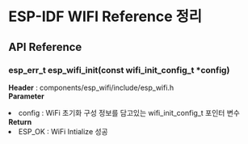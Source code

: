 # ESP-IDF WIFI Reference 정리


## API Reference
### esp_err_t esp_wifi_init(const wifi_init_config_t *config)
<b>Header</b> : components/esp_wifi/include/esp_wifi.h
<br>
<b>Parameter</b>
<li>config : WiFi 초기화 구성 정보를 담고있는 wifi_init_config_t 포인터 변수</li>
<b>Return</b>
<li>ESP_OK : WiFi Intialize 성공</li>

